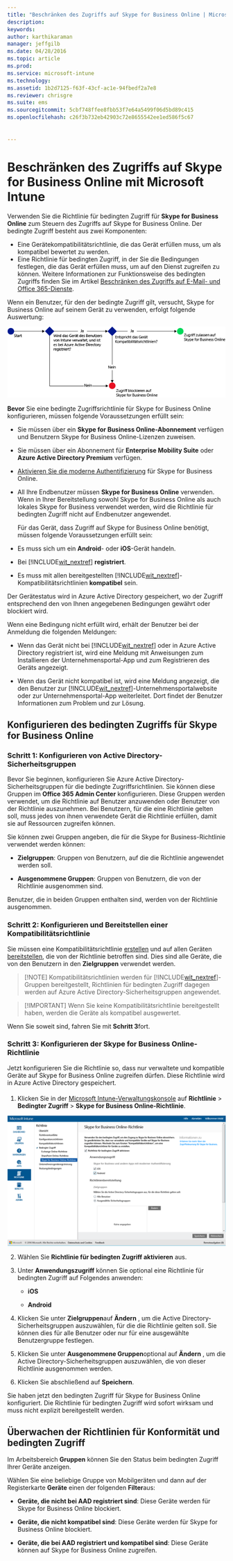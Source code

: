 ```yaml
---
title: "Beschränken des Zugriffs auf Skype for Business Online | Microsoft Intune"
description: 
keywords: 
author: karthikaraman
manager: jeffgilb
ms.date: 04/28/2016
ms.topic: article
ms.prod: 
ms.service: microsoft-intune
ms.technology: 
ms.assetid: 1b2d7125-f63f-43cf-ac1e-94fbedf2a7e8
ms.reviewer: chrisgre
ms.suite: ems
ms.sourcegitcommit: 5cbf748ffee8fbb53f7e64a5499f06d5bd89c415
ms.openlocfilehash: c26f3b732eb42903c72e8655542ee1ed586f5c67


---
```


# Beschränken des Zugriffs auf Skype for Business Online mit Microsoft Intune
Verwenden Sie die Richtlinie für bedingten Zugriff für **Skype for Business Online** zum Steuern des Zugriffs auf Skype for Business Online.
Der bedingte Zugriff besteht aus zwei Komponenten:
- Eine Gerätekompatibilitätsrichtlinie, die das Gerät erfüllen muss, um als kompatibel bewertet zu werden.
- Eine Richtlinie für bedingten Zugriff, in der Sie die Bedingungen festlegen, die das Gerät erfüllen muss, um auf den Dienst zugreifen zu können.
Weitere Informationen zur Funktionsweise des bedingten Zugriffs finden Sie im Artikel [Beschränken des Zugriffs auf E-Mail- und Office 365-Dienste](restrict-access-to-email-and-o365-services-with-microsoft-intune.md).

Wenn ein Benutzer, für den der bedingte Zugriff gilt, versucht, Skype for Business Online auf seinem Gerät zu verwenden, erfolgt folgende Auswertung:

![Diagramm mit den Entscheidungspunkten, die bestimmen, ob der Zugriff eines Geräts auf Skype for Business Online zugelassen oder blockiert wird](../media/ConditionalAccess_SkypeforBusiness.png)

**Bevor** Sie eine bedingte Zugriffsrichtlinie für Skype for Business Online konfigurieren, müssen folgende Voraussetzungen erfüllt sein:
- Sie müssen über ein **Skype for Business Online-Abonnement** verfügen und Benutzern Skype for Business Online-Lizenzen zuweisen.
- Sie müssen über ein Abonnement für **Enterprise Mobility Suite** oder **Azure Active Directory Premium** verfügen.
-   [Aktivieren Sie die moderne Authentifizierung](https://docs.microsoft.com/en-us/intune/deploy-use/restrict-access-to-skype-for-business-online-with-microsoft-intune) für Skype for Business Online. 
-  All Ihre Endbenutzer müssen **Skype for Business Online** verwenden. Wenn in Ihrer Bereitstellung sowohl Skype for Business Online als auch lokales Skype for Business verwendet werden, wird die Richtlinie für bedingten Zugriff nicht auf Endbenutzer angewendet.

    Für das Gerät, dass Zugriff auf Skype for Business Online benötigt, müssen folgende Voraussetzungen erfüllt sein:

-   Es muss sich um ein **Android**- oder **iOS**-Gerät handeln.

-   Bei [!INCLUDE[wit_nextref](../includes/wit_nextref_md.md)] **registriert**.

-   Es muss mit allen bereitgestellten [!INCLUDE[wit_nextref](../includes/wit_nextref_md.md)]-Kompatibilitätsrichtlinien **kompatibel** sein.


Der Gerätestatus wird in Azure Active Directory gespeichert, wo der Zugriff entsprechend den von Ihnen angegebenen Bedingungen gewährt oder blockiert wird.

Wenn eine Bedingung nicht erfüllt wird, erhält der Benutzer bei der Anmeldung die folgenden Meldungen:

-   Wenn das Gerät nicht bei [!INCLUDE[wit_nextref](../includes/wit_nextref_md.md)] oder in Azure Active Directory registriert ist, wird eine Meldung mit Anweisungen zum Installieren der Unternehmensportal-App und zum Registrieren des Geräts angezeigt.

-   Wenn das Gerät nicht kompatibel ist, wird eine Meldung angezeigt, die den Benutzer zur [!INCLUDE[wit_nextref](../includes/wit_nextref_md.md)]-Unternehmensportalwebsite oder zur Unternehmensportal-App weiterleitet. Dort findet der Benutzer Informationen zum Problem und zur Lösung.

## Konfigurieren des bedingten Zugriffs für Skype for Business Online

### Schritt 1: Konfigurieren von Active Directory-Sicherheitsgruppen
Bevor Sie beginnen, konfigurieren Sie Azure Active Directory-Sicherheitsgruppen für die bedingte Zugriffsrichtlinien. Sie können diese Gruppen im **Office 365 Admin Center** konfigurieren. Diese Gruppen werden verwendet, um die Richtlinie auf Benutzer anzuwenden oder Benutzer von der Richtlinie auszunehmen. Bei Benutzern, für die eine Richtlinie gelten soll, muss jedes von ihnen verwendete Gerät die Richtlinie erfüllen, damit sie auf Ressourcen zugreifen können.

Sie können zwei Gruppen angeben, die für die Skype for Business-Richtlinie verwendet werden können:

-   **Zielgruppen**: Gruppen von Benutzern, auf die die Richtlinie angewendet werden soll.

-   **Ausgenommene Gruppen**: Gruppen von Benutzern, die von der Richtlinie ausgenommen sind.

Benutzer, die in beiden Gruppen enthalten sind, werden von der Richtlinie ausgenommen.

### Schritt 2: Konfigurieren und Bereitstellen einer Kompatibilitätsrichtlinie
Sie müssen eine Kompatibilitätsrichtlinie [erstellen](create-a-device-compliance-policy-in-microsoft-intune.md) und auf allen Geräten [bereitstellen](deploy-and-monitor-a-device-compliance-policy-in-microsoft-intune.md), die von der Richtlinie betroffen sind. Dies sind alle Geräte, die von den Benutzern in den **Zielgruppen** verwendet werden.

> [!NOTE] Kompatibilitätsrichtlinien werden für [!INCLUDE[wit_nextref](../includes/wit_nextref_md.md)]-Gruppen bereitgestellt, Richtlinien für bedingten Zugriff dagegen werden auf Azure Active Directory-Sicherheitsgruppen angewendet.


> [!IMPORTANT] Wenn Sie keine Kompatibilitätsrichtlinie bereitgestellt haben, werden die Geräte als kompatibel ausgewertet.

Wenn Sie soweit sind, fahren Sie mit **Schritt 3**fort.

### Schritt 3: Konfigurieren der Skype for Business Online-Richtlinie
Jetzt konfigurieren Sie die Richtlinie so, dass nur verwaltete und kompatible Geräte auf Skype for Business Online zugreifen dürfen. Diese Richtlinie wird in Azure Active Directory gespeichert.

####
1.  Klicken Sie in der [Microsoft Intune-Verwaltungskonsole](https://manage.microsoft.com) auf **Richtlinie** > **Bedingter Zugriff** > **Skype for Business Online-Richtlinie**.

![Screenshot der Seite mit der Skype for Business Online-Richtlinie für bedingten Zugriff](./media/conditional_access_SFBPolicy.png)

2.  Wählen Sie **Richtlinie für bedingten Zugriff aktivieren** aus.

3.  Unter **Anwendungszugriff** können Sie optional eine Richtlinie für bedingten Zugriff auf Folgendes anwenden:

    -   **iOS**

    -   **Android**

4.  Klicken Sie unter **Zielgruppen**auf **Ändern** , um die Active Directory-Sicherheitsgruppen auszuwählen, für die die Richtlinie gelten soll. Sie können dies für alle Benutzer oder nur für eine ausgewählte Benutzergruppe festlegen.

5.  Klicken Sie unter **Ausgenommene Gruppen**optional auf **Ändern** , um die Active Directory-Sicherheitsgruppen auszuwählen, die von dieser Richtlinie ausgenommen werden.

6.  Klicken Sie abschließend auf **Speichern**.

Sie haben jetzt den bedingten Zugriff für Skype for Business Online konfiguriert. Die Richtlinie für bedingten Zugriff wird sofort wirksam und muss nicht explizit bereitgestellt werden.


## Überwachen der Richtlinien für Konformität und bedingten Zugriff
Im Arbeitsbereich **Gruppen** können Sie den Status beim bedingten Zugriff Ihrer Geräte anzeigen.

Wählen Sie eine beliebige Gruppe von Mobilgeräten und dann auf der Registerkarte **Geräte** einen der folgenden **Filter**aus:

* **Geräte, die nicht bei AAD registriert sind**: Diese Geräte werden für Skype for Business Online blockiert.

* **Geräte, die nicht kompatibel sind**: Diese Geräte werden für Skype for Business Online blockiert.

* **Geräte, die bei AAD registriert und kompatibel sind**: Diese Geräte können auf Skype for Business Online zugreifen.



<!--HONumber=Jun16_HO3-->


